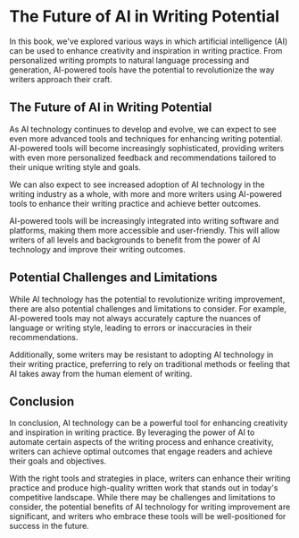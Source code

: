The Future of AI in Writing Potential
============================================================

In this book, we've explored various ways in which artificial intelligence (AI) can be used to enhance creativity and inspiration in writing practice. From personalized writing prompts to natural language processing and generation, AI-powered tools have the potential to revolutionize the way writers approach their craft.

The Future of AI in Writing Potential
-------------------------------------

As AI technology continues to develop and evolve, we can expect to see even more advanced tools and techniques for enhancing writing potential. AI-powered tools will become increasingly sophisticated, providing writers with even more personalized feedback and recommendations tailored to their unique writing style and goals.

We can also expect to see increased adoption of AI technology in the writing industry as a whole, with more and more writers using AI-powered tools to enhance their writing practice and achieve better outcomes.

AI-powered tools will be increasingly integrated into writing software and platforms, making them more accessible and user-friendly. This will allow writers of all levels and backgrounds to benefit from the power of AI technology and improve their writing outcomes.

Potential Challenges and Limitations
------------------------------------

While AI technology has the potential to revolutionize writing improvement, there are also potential challenges and limitations to consider. For example, AI-powered tools may not always accurately capture the nuances of language or writing style, leading to errors or inaccuracies in their recommendations.

Additionally, some writers may be resistant to adopting AI technology in their writing practice, preferring to rely on traditional methods or feeling that AI takes away from the human element of writing.

Conclusion
----------

In conclusion, AI technology can be a powerful tool for enhancing creativity and inspiration in writing practice. By leveraging the power of AI to automate certain aspects of the writing process and enhance creativity, writers can achieve optimal outcomes that engage readers and achieve their goals and objectives.

With the right tools and strategies in place, writers can enhance their writing practice and produce high-quality written work that stands out in today's competitive landscape. While there may be challenges and limitations to consider, the potential benefits of AI technology for writing improvement are significant, and writers who embrace these tools will be well-positioned for success in the future.

